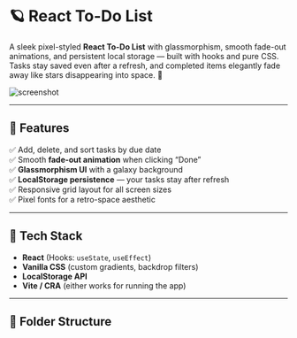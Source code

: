 # 🪐 React To-Do List

A sleek pixel-styled **React To-Do List** with glassmorphism, smooth fade-out animations, and persistent local storage — built with hooks and pure CSS.  
Tasks stay saved even after a refresh, and completed items elegantly fade away like stars disappearing into space. 🌌

![screenshot](./screenshot.png)

---

## 🚀 Features

✅ Add, delete, and sort tasks by due date  
✅ Smooth **fade-out animation** when clicking “Done”  
✅ **Glassmorphism UI** with a galaxy background  
✅ **LocalStorage persistence** — your tasks stay after refresh  
✅ Responsive grid layout for all screen sizes  
✅ Pixel fonts for a retro-space aesthetic  

---

## 🧠 Tech Stack

- **React** (Hooks: `useState`, `useEffect`)
- **Vanilla CSS** (custom gradients, backdrop filters)
- **LocalStorage API**
- **Vite / CRA** (either works for running the app)

---

## 🧩 Folder Structure

